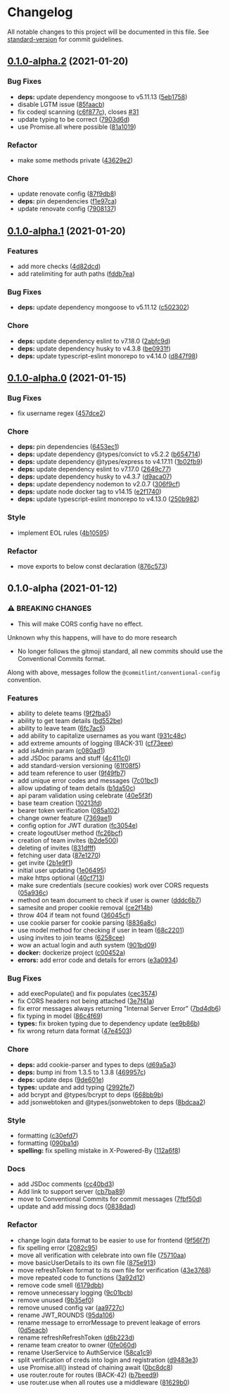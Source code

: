 # Changelog

All notable changes to this project will be documented in this file. See [standard-version](https://github.com/conventional-changelog/standard-version) for commit guidelines.

## [0.1.0-alpha.2](https://github.com/CTFNote/backend/compare/v0.1.0-alpha.1...v0.1.0-alpha.2) (2021-01-20)


### Bug Fixes

* **deps:** update dependency mongoose to v5.11.13 ([5eb1758](https://github.com/CTFNote/backend/commit/5eb1758775903ddba9b2d6b87ba5f862b418f2d9))
* disable LGTM issue ([85faacb](https://github.com/CTFNote/backend/commit/85faacba52c9a30693918c2e4581886067c43488))
* fix codeql scanning ([c6f877c](https://github.com/CTFNote/backend/commit/c6f877cd95d5a18d331b8bbe5643066d87a849b2)), closes [#31](https://github.com/CTFNote/backend/issues/31)
* update typing to be correct ([7903d6d](https://github.com/CTFNote/backend/commit/7903d6dd24e2051ed20e52987102c58006e9ccbe))
* use Promise.all where possible ([81a1019](https://github.com/CTFNote/backend/commit/81a1019cf878e2b9236109fd857c543415c3987c))


### Refactor

* make some methods private ([43629e2](https://github.com/CTFNote/backend/commit/43629e29a5f8368c06200061d6f58dae6532716a))


### Chore

* update renovate config ([87f9db8](https://github.com/CTFNote/backend/commit/87f9db8b2b16ea0e8003423ceca27a294173678e))
* **deps:** pin dependencies ([f1e97ca](https://github.com/CTFNote/backend/commit/f1e97ca839a3843bd545a51682335ee37ed6c22d))
* update renovate config ([7908137](https://github.com/CTFNote/backend/commit/790813791adfe27bf93dab26a3c591542e02ce78))

## [0.1.0-alpha.1](https://github.com/CTFNote/backend/compare/v0.1.0-alpha.0...v0.1.0-alpha.1) (2021-01-20)


### Features

* add more checks ([4d82dcd](https://github.com/CTFNote/backend/commit/4d82dcd72f136407031ffc09d6c3b2b5da3ff043))
* add ratelimiting for auth paths ([fddb7ea](https://github.com/CTFNote/backend/commit/fddb7ea3bff013383e08bb5e7e595a8c670b29c6))


### Bug Fixes

* **deps:** update dependency mongoose to v5.11.12 ([c502302](https://github.com/CTFNote/backend/commit/c502302d8d3f19119b93cec16cb4efa4cbbe4000))


### Chore

* **deps:** update dependency eslint to v7.18.0 ([2abfc9d](https://github.com/CTFNote/backend/commit/2abfc9db3a87e3e14f623902889ba1bbb7538ba1))
* **deps:** update dependency husky to v4.3.8 ([be0931f](https://github.com/CTFNote/backend/commit/be0931f7b9d08abe0b48512d2b34d0e40fc7a9fd))
* **deps:** update typescript-eslint monorepo to v4.14.0 ([d847f98](https://github.com/CTFNote/backend/commit/d847f98868451e642fc746df7f055769f0843cd5))

## [0.1.0-alpha.0](https://github.com/CTFNote/backend/compare/v0.1.0-alpha...v0.1.0-alpha.0) (2021-01-15)


### Bug Fixes

* fix username regex ([457dce2](https://github.com/CTFNote/backend/commit/457dce2f4e98adf4dac495a6aba4133b9a861c5a))


### Chore

* **deps:** pin dependencies ([6453ec1](https://github.com/CTFNote/backend/commit/6453ec1f76caf3752d403f248ae3e98329cbf491))
* **deps:** update dependency @types/convict to v5.2.2 ([b654714](https://github.com/CTFNote/backend/commit/b6547145fb19e733bdaa0bf25852c842fff8a9f7))
* **deps:** update dependency @types/express to v4.17.11 ([1b02fb9](https://github.com/CTFNote/backend/commit/1b02fb93b89c0e5db671a334630f65ced9df9d3d))
* **deps:** update dependency eslint to v7.17.0 ([2649c77](https://github.com/CTFNote/backend/commit/2649c7735f9be416e2b1f172cad0d5edac9199e8))
* **deps:** update dependency husky to v4.3.7 ([d9aca07](https://github.com/CTFNote/backend/commit/d9aca076b72f461129183f1147e5d4bbac674a7e))
* **deps:** update dependency nodemon to v2.0.7 ([306f9cf](https://github.com/CTFNote/backend/commit/306f9cf88765199f346678b5a9c8334d1011a63b))
* **deps:** update node docker tag to v14.15 ([e2f1740](https://github.com/CTFNote/backend/commit/e2f1740079f64cb4f29ffb9e1ff66cc85f399617))
* **deps:** update typescript-eslint monorepo to v4.13.0 ([250b982](https://github.com/CTFNote/backend/commit/250b9826ec4bb98954d60c909572173bf249fd90))


### Style

* implement EOL rules ([4b10595](https://github.com/CTFNote/backend/commit/4b105958c0ff56234d2c1f61739d60f1f346c02b))


### Refactor

* move exports to below const declaration ([876c573](https://github.com/CTFNote/backend/commit/876c573b77876d82b9e02fda929e15085f2776de))

## 0.1.0-alpha (2021-01-12)


### ⚠ BREAKING CHANGES

* This will make CORS config have no effect.

Unknown why this happens, will have to do more research
* No longer follows the gitmoji standard, all new commits should use the
Conventional Commits format.

Along with above, messages follow the `@commitlint/conventional-config` convention.

### Features

* ability to delete teams ([9f2fba5](https://github.com/CTFNote/backend/commit/9f2fba5949942c13dd3c61e6a0950dc48b67cb9c))
* ability to get team details ([bd552be](https://github.com/CTFNote/backend/commit/bd552beea4231b51c7737d0c1ad58624e7e6c54f))
* ability to leave team ([6fc7ac5](https://github.com/CTFNote/backend/commit/6fc7ac59410a8742dbee64c91ebc356669f04a3e))
* add ability to capitalize usernames as you want ([931c48c](https://github.com/CTFNote/backend/commit/931c48ce9b02cb823d45e728e14b714346d1ff79))
* add extreme amounts of logging (BACK-31) ([cf73eee](https://github.com/CTFNote/backend/commit/cf73eee1d8e9fbe77ecad402a755d6647af789c4))
* add isAdmin param ([c080ad1](https://github.com/CTFNote/backend/commit/c080ad1cc6c894217ea7719d02aefb490d8d0f07))
* add JSDoc params and stuff ([4c411c0](https://github.com/CTFNote/backend/commit/4c411c05108a1104afd604c6568b5e748880b55f))
* add standard-version versioning ([61f08f5](https://github.com/CTFNote/backend/commit/61f08f5af315e0dd2c25eddc926828d73d27db11))
* add team reference to user ([9f49fb7](https://github.com/CTFNote/backend/commit/9f49fb78bfc64da59382a9b7a7804204f93dfe3b))
* add unique error codes and messages ([7c01bc1](https://github.com/CTFNote/backend/commit/7c01bc187e24b47230cdeae2866352055fd1cf54))
* allow updating of team details ([b1da50c](https://github.com/CTFNote/backend/commit/b1da50c581f6e893bc7e2e7ba395c7da7322ddb3))
* api param validation using celebrate ([40e5f3f](https://github.com/CTFNote/backend/commit/40e5f3f77ab8a32b38de9ba1738afee35858a76a))
* base team creation ([10213fd](https://github.com/CTFNote/backend/commit/10213fd5683b5ce224992325b96f958372f2105e))
* bearer token verification ([085a102](https://github.com/CTFNote/backend/commit/085a1023cd98842dd8e29ab655aba644d5aa4168))
* change owner feature ([7369ae1](https://github.com/CTFNote/backend/commit/7369ae16bc078c9c2e19cd17232b97531579c5a4))
* config option for JWT duration ([fc3054e](https://github.com/CTFNote/backend/commit/fc3054eceb2595e37a4523bd160ee1c39a9b778b))
* create logoutUser method ([fc26bcf](https://github.com/CTFNote/backend/commit/fc26bcfc4751d5b1d913698fbcce72567b4e1f46))
* creation of team invites ([b2de500](https://github.com/CTFNote/backend/commit/b2de5008209947ae56514c3de8b1de4a652b7283))
* deleting of invites ([831dfff](https://github.com/CTFNote/backend/commit/831dfffb6b10ad9d79c23166284226f9e7e3c05a))
* fetching user data ([87e1270](https://github.com/CTFNote/backend/commit/87e12704dc0d2d4e2f2c08c1582aabb55bc1ed0f))
* get invite ([2b1e9f1](https://github.com/CTFNote/backend/commit/2b1e9f12dbcae2febd392482a6bf9b0718a03368))
* initial user updating ([1e06495](https://github.com/CTFNote/backend/commit/1e06495110e9443897c31579941e3ace98c49a9d))
* make https optional ([40cf713](https://github.com/CTFNote/backend/commit/40cf71326b5b757b5d8f97a37018ee3cdb4dfeca))
* make sure credentials (secure cookies) work over CORS requests ([05a936c](https://github.com/CTFNote/backend/commit/05a936c012a019896027bf5bf3a506cd19ca1dc2))
* method on team document to check if user is owner ([dddc6b7](https://github.com/CTFNote/backend/commit/dddc6b7b2b9fb403c092fd78fa2ce8db9a0978d5))
* samesite and proper cookie removal ([ce2f14b](https://github.com/CTFNote/backend/commit/ce2f14b9f02cad4402df24b456eedbf1d4a8174c))
* throw 404 if team not found ([36045cf](https://github.com/CTFNote/backend/commit/36045cf2f08af54681f26208c6e1d80910872d9e))
* use cookie parser for cookie parsing ([8836a8c](https://github.com/CTFNote/backend/commit/8836a8c8b7ee1f327a527f691cf10cb67e8b93e6))
* use model method for checking if user in team ([68c2201](https://github.com/CTFNote/backend/commit/68c22012039bee274b4bcdbba5c3cff2e8991d4a))
* using invites to join teams ([6258cee](https://github.com/CTFNote/backend/commit/6258cee75fdcb49d68a6f7068707231f714e56b1))
* wow an actual login and auth system ([901bd09](https://github.com/CTFNote/backend/commit/901bd095af158b040ef5d4f6ef293d003817ca2b))
* **docker:** dockerize project ([c00452a](https://github.com/CTFNote/backend/commit/c00452a7fd7cc582fd49603a613add47955093c7))
* **errors:** add error code and details for errors ([e3a0934](https://github.com/CTFNote/backend/commit/e3a0934824b5f303aac5d9c20a63cdfa7a35e874))


### Bug Fixes

* add execPopulate() and fix populates ([cec3574](https://github.com/CTFNote/backend/commit/cec35745fea36850f2fa101dee02d06561457922))
* fix CORS headers not being attached ([3e7f41a](https://github.com/CTFNote/backend/commit/3e7f41ae216655e7a1ac6209b4d9a90e713101fa))
* fix error messages always returning "Internal Server Error" ([7bd4db6](https://github.com/CTFNote/backend/commit/7bd4db6dcd1ac4312f2f6453fb253aade01acc89))
* fix typing in model ([86c4f69](https://github.com/CTFNote/backend/commit/86c4f6910997e77c55694ed5a20c03403a8adbe0))
* **types:** fix broken typing due to dependency update ([ee9b86b](https://github.com/CTFNote/backend/commit/ee9b86b2de22f42a79297a5e739cc262082a0fc6))
* fix wrong return data format ([47e4503](https://github.com/CTFNote/backend/commit/47e4503d01be54bcc0fd240d6a4410e0cab4f103))


### Chore

* **deps:** add cookie-parser and types to deps ([d69a5a3](https://github.com/CTFNote/backend/commit/d69a5a3c7d2ed681a52448f774e056972bb3c90c))
* **deps:** bump ini from 1.3.5 to 1.3.8 ([469957c](https://github.com/CTFNote/backend/commit/469957c80288a519e03e04f00ecf127bb588393e))
* **deps:** update deps ([9de601e](https://github.com/CTFNote/backend/commit/9de601ec67d8cfbe7489f0788ba28dda0ba914ce))
* **types:** update and add typing ([2992fe7](https://github.com/CTFNote/backend/commit/2992fe7e9afb3d7a41d87808a96f940789a5b49d))
* add bcrypt and @types/bcrypt to deps ([668bb9b](https://github.com/CTFNote/backend/commit/668bb9bd6908d45a62367464bf4f4a251528f502))
* add jsonwebtoken and @types/jsonwebtoken to deps ([8bdcaa2](https://github.com/CTFNote/backend/commit/8bdcaa2d0048184386482cb63636104c51721c74))


### Style

* formatting ([c30efd7](https://github.com/CTFNote/backend/commit/c30efd791c35fcf98c93bf48f1f1db11ae710524))
* formatting ([090ba1d](https://github.com/CTFNote/backend/commit/090ba1d2a8bca26142f88be9c1e1c277166f0cc5))
* **spelling:** fix spelling mistake in X-Powered-By ([112a6f8](https://github.com/CTFNote/backend/commit/112a6f8f478731727327952a83d7a093e8bd716f))


### Docs

* add JSDoc comments ([cc40bd3](https://github.com/CTFNote/backend/commit/cc40bd33f7461646aed3244cd053bb6f31098691))
* Add link to support server ([cb7ba89](https://github.com/CTFNote/backend/commit/cb7ba897796aa7747351105d9a10236b2bb6e5ed))
* move to Conventional Commits for commit messages ([7fbf50d](https://github.com/CTFNote/backend/commit/7fbf50dcc90b23fe8123cd00778d09386191f200))
* update and add missing docs ([0838dad](https://github.com/CTFNote/backend/commit/0838dad0fb8a30dc5b911157ad51a7227431231c))


### Refactor

* change login data format to be easier to use for frontend ([9f56f7f](https://github.com/CTFNote/backend/commit/9f56f7ff007659ea57381c2718dca0cb58e45ba3))
* fix spelling error ([2082c95](https://github.com/CTFNote/backend/commit/2082c955457f003a50be296690aae9df6a32193c))
* move all verification with celebrate into own file ([75710aa](https://github.com/CTFNote/backend/commit/75710aa04b046ad797f24421a446e8053f3400be))
* move basicUserDetails to its own file ([875e913](https://github.com/CTFNote/backend/commit/875e913c17f06619cb718ad14ad46f656abacec4))
* move refreshToken format to its own file for verification ([43e3768](https://github.com/CTFNote/backend/commit/43e3768e8df736f0800ae3596ef3fe045cb55ffb))
* move repeated code to functions ([3a92d12](https://github.com/CTFNote/backend/commit/3a92d12d86b387c854995216eb8b18de0dfed74d))
* remove code smell ([6179dbb](https://github.com/CTFNote/backend/commit/6179dbbe2bb93369b5cb8c52cff29d0f22b1937a))
* remove unnecessary logging ([9c01bcb](https://github.com/CTFNote/backend/commit/9c01bcb9b52f11a45e4f7ba6bc52d4fdb5cc9ce2))
* remove unused ([9b35ef0](https://github.com/CTFNote/backend/commit/9b35ef05f03c473c3b698e03c0ed8ec5c7429708))
* remove unused config var ([aa9727c](https://github.com/CTFNote/backend/commit/aa9727ca3d8e3ea36425b93c7868044f0227e15f))
* rename JWT_ROUNDS ([95da106](https://github.com/CTFNote/backend/commit/95da106241a384d49926bffa53930f1072620a7d))
* rename message to errorMessage to prevent leakage of errors ([0d5eacb](https://github.com/CTFNote/backend/commit/0d5eacb3a79c962a65e96cd2275ad04ca150c9e1))
* rename refreshRefreshToken ([d6b223d](https://github.com/CTFNote/backend/commit/d6b223d55bee9631c95ed87f78a4c1ad7a403e74))
* rename team creator to owner ([0fe060d](https://github.com/CTFNote/backend/commit/0fe060da6fbca52e9eaacb9ef1a925b5b916f5f9))
* rename UserService to AuthService ([58ca1c9](https://github.com/CTFNote/backend/commit/58ca1c9b21038bb3bb834f4d8f1e62ed69456f1c))
* split verification of creds into login and registration ([d9483e3](https://github.com/CTFNote/backend/commit/d9483e3f6ecdb0ca84a9b1a17299d283d30b0637))
* use Promise.all() instead of chaining await ([0bc8dc8](https://github.com/CTFNote/backend/commit/0bc8dc86683b216a7b8bb09a4d3391c2472f7f4f))
* use router.route for routes (BACK-42) ([b7beed9](https://github.com/CTFNote/backend/commit/b7beed988c148c6912691fcbc291064686e03228))
* use router.use when all routes use a middleware ([81629b0](https://github.com/CTFNote/backend/commit/81629b0f4cc3321a0a0535d36082c0c0ed695596))
